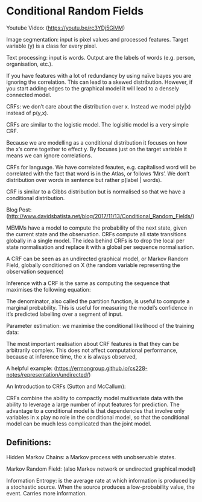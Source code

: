 # Conditional Random Fields

Youtube Video: (https://youtu.be/rc3YDj5GiVM)

Image segmentation: input is pixel values and processed features. Target variable (y) is a class for every pixel. 

Text processing: input is words. Output are the labels of words (e.g. person, organisation, etc.). 

If you have features with a lot of redundancy by using naïve bayes you are ignoring the correlation. This can lead to a skewed distribution. However, if you start adding edges to the graphical model it will lead to a densely connected model. 

CRFs: we don’t care about the distribution over x. Instead we model p(y|x) instead of p(y,x). 

CRFs are similar to the logistic model. The logisitic model is a very simple CRF.

Because we are modelling as a conditional distribution it focuses on how the x’s come together to effect y. By focuses just on the target variable it means we can ignore correlations.

CRFs for language. We have correlated feautes, e.g. capitalised word will be correlated with the fact that word is in the Atlas, or follows ‘Mrs’. We don’t distribution over words in sentence but rather p(label | words).

CRF is similar to a Gibbs distribution but is normalised so that we have a conditional distribution.


Blog Post: (http://www.davidsbatista.net/blog/2017/11/13/Conditional_Random_Fields/)

MEMMs have a model to compute the probability of the next state, given the current state and the observation. CRFs compute all state transitions globally in a single model. The idea behind CRFs is to drop the local per state normalisation and replace it with a global per sequence normalisation. 

A CRF can be seen as an undirected graphical model, or Markov Random Field, globally conditioned on X (the random variable representing the observation sequence)

 
Inference with a CRF is the same as computing the sequence that maximises the following equation: 


The denominator, also called the partition function, is useful to compute a marginal probability. This is useful for measuring the model’s confidence in it’s predicted labelling over a segment of input. 

Parameter estimation: we maximise the conditional likelihood of the training data:


The most important realisation about CRF features is that they can be arbitrarily complex. This does not affect computational performance, because at inference time, the x is always observed, 

A helpful example: (https://ermongroup.github.io/cs228-notes/representation/undirected/)

An Introduction to CRFs (Sutton and McCallum):

CRFs combine the ability to compactly model multivariate data with the ability to leverage a large number of input features for prediction. The advantage to a conditional model is that dependencies that involve only variables in x play no role in the conditional model, so that the conditional model can be much less complicated than the joint model.


## Definitions:

Hidden Markov Chains: a Markov process with unobservable states.

Markov Random Field: (also Markov network or undirected graphical model) 

Information Entropy: is the average rate at which information is produced by a stochastic source. When the source produces a low-probability value, the event. Carries more information.


